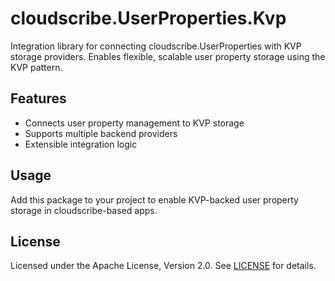 # cloudscribe.UserProperties.Kvp

Integration library for connecting cloudscribe.UserProperties with KVP storage providers. Enables flexible, scalable user property storage using the KVP pattern.

## Features
- Connects user property management to KVP storage
- Supports multiple backend providers
- Extensible integration logic

## Usage
Add this package to your project to enable KVP-backed user property storage in cloudscribe-based apps.

## License
Licensed under the Apache License, Version 2.0. See [LICENSE](https://www.apache.org/licenses/LICENSE-2.0) for details.
